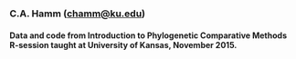 ### C.A. Hamm (chamm@ku.edu)

#### Data and code from Introduction to Phylogenetic Comparative Methods R-session taught at University of Kansas, November 2015. 
